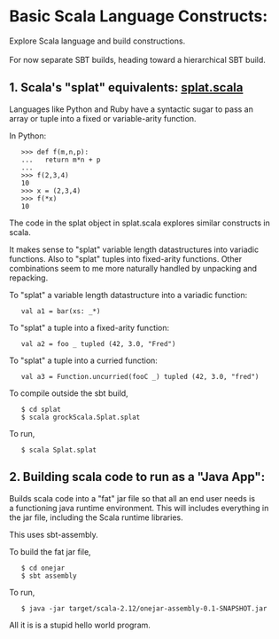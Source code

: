 # Basic Scala Language Constructs:

Explore Scala language and build constructions.<br><br>
For now separate SBT builds, heading toward a hierarchical SBT build.

## 1. Scala's "splat" equivalents: [splat.scala](splat/splat.scala)
Languages like Python and Ruby have a syntactic sugar to pass an<br>
array or tuple into a fixed or variable-arity function.

In Python:
```
   >>> def f(m,n,p):
   ...   return m*n + p
   ...
   >>> f(2,3,4)
   10
   >>> x = (2,3,4)
   >>> f(*x)
   10
```
The code in the splat object in splat.scala explores
similar constructs in scala.

It makes sense to "splat" variable length datastructures into variadic<br>
functions.  Also to "splat" tuples into fixed-arity functions.  Other<br>
combinations seem to me more naturally handled by unpacking and repacking.

To "splat" a variable length datastructure into a variadic function:
```
   val a1 = bar(xs: _*)
```
To "splat" a tuple into a fixed-arity function:
```
   val a2 = foo _ tupled (42, 3.0, "Fred")
```
To "splat" a tuple into a curried function:
```
   val a3 = Function.uncurried(fooC _) tupled (42, 3.0, "fred")
```

To compile outside the sbt build, 
```
   $ cd splat
   $ scala grockScala.Splat.splat
```
To run,
```
   $ scala Splat.splat  
```

## 2. Building scala code to run as a "Java App":
Builds scala code into a "fat" jar file so that all an end user needs is<br>
a functioning java runtime environment.  This will includes everything in<br>
the jar file, including the Scala runtime libraries.<br>

This uses sbt-assembly.<br>

To build the fat jar file, 
```
   $ cd onejar
   $ sbt assembly
```
To run,
```
   $ java -jar target/scala-2.12/onejar-assembly-0.1-SNAPSHOT.jar
```
All it is is a stupid hello world program.
